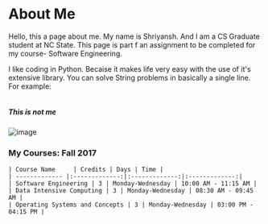 # About Me

Hello, this a page about me. My name is Shriyansh. And I am a CS Graduate student at NC State. This page is part f an assignment to be completed for my course- Software Engineering.  

I like coding in Python. Becaise it makes life very easy with the use of it's extensive library. You can solve String problems in basically a single line.  
For example:
```
```

##### This is not me

![image](https://www.google.com/url?sa=i&rct=j&q=&esrc=s&source=images&cd=&cad=rja&uact=8&ved=0ahUKEwiO9ue_1pHWAhWCYyYKHe5pBWgQjRwIBw&url=http%3A%2F%2Fpoohadventures.wikia.com%2Fwiki%2FPikachu&psig=AFQjCNHw7VBg4TWJDXp1iuGUCRmCQRmcGw&ust=1504825595228819)

### My Courses: Fall 2017

```
| Course Name     | Credits | Days | Time |
| ------------- |:-------------:|:-------------:|:-------------:|
| Software Engineering | 3 | Monday-Wednesday | 10:00 AM - 11:15 AM |
| Data Intensive Computing | 3 | Monday-Wednesday | 08:30 AM - 09:45 AM |
| Operating Systems and Concepts | 3 | Monday-Wednesday | 03:00 PM - 04:15 PM |
```
